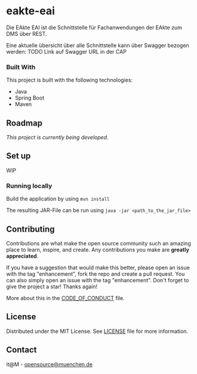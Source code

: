 # eakte-eai

Die EAkte EAI ist die Schnittstelle für Fachanwendungen der EAkte zum DMS über REST.

Eine aktuelle übersicht über alle Schnittstelle kann über Swagger bezogen werden: TODO Link auf Swagger URL in der CAP


### Built With

This project is built with the following technologies:

* Java
* Spring Boot
* Maven

## Roadmap

*This project is currently being developed.*

## Set up

WIP

### Running locally

Build the application by using `mvn install`

The resulting JAR-File can be run using `java -jar <path_to_the_jar_file>`

## Contributing

Contributions are what make the open source community such an amazing place to learn, inspire, and create. Any contributions you make are **greatly appreciated**.

If you have a suggestion that would make this better, please open an issue with the tag "enhancement", fork the repo and create a pull request. You can also simply open an issue with the tag "enhancement".
Don't forget to give the project a star! Thanks again!

More about this in the [CODE_OF_CONDUCT](/CODE_OF_CONDUCT.md) file.

## License

Distributed under the MIT License. See [LICENSE](LICENSE) file for more information.

## Contact

it@M - opensource@muenchen.de
